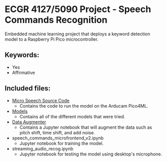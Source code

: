 # ECGR 4127/5090 Project - Speech Commands Recognition

Embedded machine learning project that deploys a keyword detection model to a Raspberry Pi Pico microcontroller.

## Keywords:
- Yes
- Affirmative

## Included files:
- [Micro Speech Source Code](https://github.com/gbass2/ECGR4127_5090-Project/tree/main/arducam/micro_speech_custom)
  - Contains the code to run the model on the Arducam Pico4ML.
- [Models](https://github.com/gbass2/ECGR4127_5090-Project/tree/main/models/mini_speech)
  - Contains all of the different models that were tried.
- [Data Augmenter](https://github.com/gbass2/ECGR4127_5090-Project/tree/main/data%20augmenter)
  - Contains a Jupyter notebook that will augment the data such as pitch shift, time shift, and add noise.
- speech_commands_microfrontend_v2.ipynb
  - Jupyter notebook for training the model.
- streaming_audio_recog.ipynb
  - Jupyter notebook for testing the model using desktop's microphone.
